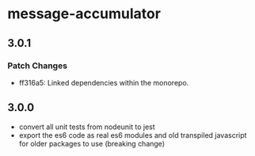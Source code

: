 # message-accumulator

## 3.0.1

### Patch Changes

- ff316a5: Linked dependencies within the monorepo.

## 3.0.0

- convert all unit tests from nodeunit to jest
- export the es6 code as real es6 modules and old transpiled javascript
  for older packages to use (breaking change)
